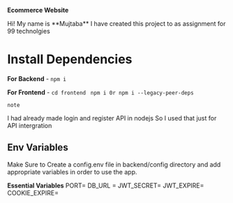 **Ecommerce Website**
<p>
Hi! My name is **Mujtaba** I have created this project to as assignment for 99 technolgies 




# Install Dependencies

**For Backend** - `npm i`

**For Frontend** - `cd frontend` ` npm i 0r npm i --legacy-peer-deps`


`note`


I had already made login and register API in nodejs So I used that just for API intergration

## Env Variables

Make Sure to Create a config.env file in backend/config directory and add appropriate variables in order to use the app.

**Essential Variables**
PORT= 
DB_URL =
JWT_SECRET= 
JWT_EXPIRE=
COOKIE_EXPIRE=

</p>









